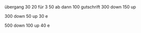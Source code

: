 übergang 30
20 für 3
50  ab dann
100 gutschrift
300 down
150 up


300 down
50 up
30 e

500 down
100 up
40 e